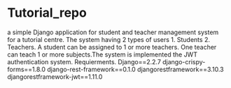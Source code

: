 # Tutorial_repo
a simple Django application for student and teacher management system for a tutorial centre. The system having 2 types of users 1. Students 2. Teachers. A student can be assigned to 1 or more teachers. One teacher can teach 1 or more subjects.The system is implemented the JWT authentication system.
Requierments.
Django==2.2.7
django-crispy-forms==1.8.0
django-rest-framework==0.1.0
djangorestframework==3.10.3
djangorestframework-jwt==1.11.0
